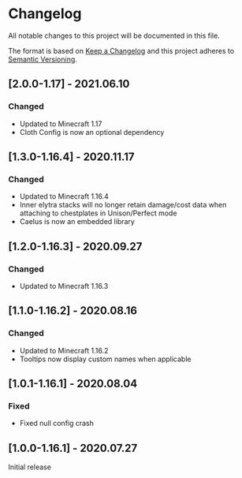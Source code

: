 # Changelog
All notable changes to this project will be documented in this file.

The format is based on [Keep a Changelog](http://keepachangelog.com/en/1.0.0/) and this project adheres to [Semantic Versioning](http://semver.org/spec/v2.0.0.html).

## [2.0.0-1.17] - 2021.06.10
### Changed
- Updated to Minecraft 1.17
- Cloth Config is now an optional dependency

## [1.3.0-1.16.4] - 2020.11.17
### Changed
- Updated to Minecraft 1.16.4
- Inner elytra stacks will no longer retain damage/cost data when attaching to chestplates in Unison/Perfect mode
- Caelus is now an embedded library

## [1.2.0-1.16.3] - 2020.09.27
### Changed
- Updated to Minecraft 1.16.3

## [1.1.0-1.16.2] - 2020.08.16
### Changed
- Updated to Minecraft 1.16.2
- Tooltips now display custom names when applicable

## [1.0.1-1.16.1] - 2020.08.04
### Fixed
- Fixed null config crash

## [1.0.0-1.16.1] - 2020.07.27
Initial release
